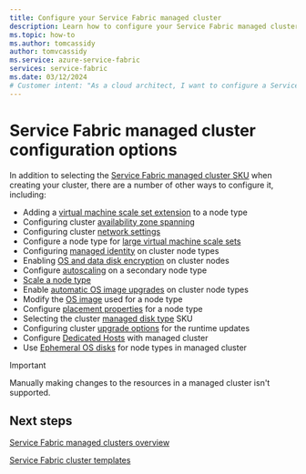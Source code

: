 ```yaml
---
title: Configure your Service Fabric managed cluster
description: Learn how to configure your Service Fabric managed cluster for automatic OS upgrades, NSG rules, and more.
ms.topic: how-to
ms.author: tomcassidy
author: tomvcassidy
ms.service: azure-service-fabric
services: service-fabric
ms.date: 03/12/2024
# Customer intent: "As a cloud architect, I want to configure a Service Fabric managed cluster for optimal resource management and security settings, so that I can ensure scalability and efficiency in my applications' deployment."
---
```


# Service Fabric managed cluster configuration options

In addition to selecting the [Service Fabric managed cluster SKU](overview-managed-cluster.md#service-fabric-managed-cluster-skus) when creating your cluster, there are a number of other ways to configure it, including:

* Adding a [virtual machine scale set extension](how-to-managed-cluster-vmss-extension.md) to a node type
* Configuring cluster [availability zone spanning](how-to-managed-cluster-availability-zones.md)
* Configuring cluster [network settings](how-to-managed-cluster-networking.md)
* Configure a node type for [large virtual machine scale sets](how-to-managed-cluster-large-virtual-machine-scale-sets.md)
* Configuring [managed identity](how-to-managed-identity-managed-cluster-virtual-machine-scale-sets.md) on cluster node types
* Enabling [OS and data disk encryption](how-to-managed-cluster-enable-disk-encryption.md) on cluster nodes
* Configure [autoscaling](how-to-managed-cluster-autoscale.md) on a secondary node type
* [Scale a node type](how-to-managed-cluster-modify-node-type.md#scale-a-node-type)
* Enable [automatic OS image upgrades](how-to-managed-cluster-modify-node-type.md#enable-automatic-os-image-upgrades) on cluster node types
* Modify the [OS image](how-to-managed-cluster-modify-node-type.md#modify-the-os-sku-for-a-node-type) used for a node type
* Configure [placement properties](how-to-managed-cluster-modify-node-type.md#configure-placement-properties-for-a-node-type) for a node type
* Selecting the cluster [managed disk type](how-to-managed-cluster-managed-disk.md) SKU
* Configuring cluster [upgrade options](how-to-managed-cluster-upgrades.md) for the runtime updates
* Configure [Dedicated Hosts](how-to-managed-cluster-dedicated-hosts.md) with managed cluster
* Use [Ephemeral OS disks](how-to-managed-cluster-ephemeral-os-disks.md) for node types in managed cluster

> [!IMPORTANT]
> Manually making changes to the resources in a managed cluster isn't supported.

## Next steps

[Service Fabric managed clusters overview](overview-managed-cluster.md)

[Service Fabric cluster templates](https://github.com/Azure-Samples/service-fabric-cluster-templates)
